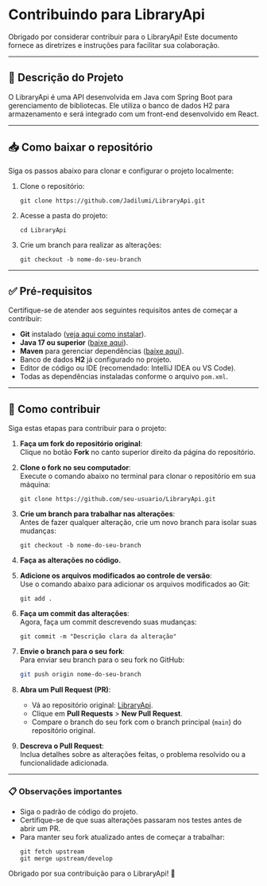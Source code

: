 # Contribuindo para LibraryApi

Obrigado por considerar contribuir para o LibraryApi! Este documento fornece as diretrizes e instruções para facilitar sua colaboração.

---

## 📘 Descrição do Projeto

O LibraryApi é uma API desenvolvida em Java com Spring Boot para gerenciamento de bibliotecas. Ele utiliza o banco de dados H2 para armazenamento e será integrado com um front-end desenvolvido em React.

---

## 📥 Como baixar o repositório

Siga os passos abaixo para clonar e configurar o projeto localmente:

1. Clone o repositório:
   ```
   git clone https://github.com/Jadilumi/LibraryApi.git
   ```
2. Acesse a pasta do projeto:

   ```
   cd LibraryApi
   ```
3. Crie um branch para realizar as alterações:

   ```
   git checkout -b nome-do-seu-branch
   ```

---

## ✅ Pré-requisitos

Certifique-se de atender aos seguintes requisitos antes de começar a contribuir:

- **Git** instalado ([veja aqui como instalar](https://git-scm.com/)).
- **Java 17 ou superior** ([baixe aqui](https://adoptium.net/)).
- **Maven** para gerenciar dependências ([baixe aqui](https://maven.apache.org/)).
- Banco de dados **H2** já configurado no projeto.
- Editor de código ou IDE (recomendado: IntelliJ IDEA ou VS Code).
- Todas as dependências instaladas conforme o arquivo `pom.xml`.

---
  
## 🤝 Como contribuir

Siga estas etapas para contribuir para o projeto:

1. **Faça um fork do repositório original**:  
   Clique no botão **Fork** no canto superior direito da página do repositório.

2. **Clone o fork no seu computador**:  
   Execute o comando abaixo no terminal para clonar o repositório em sua máquina:
   
   ```
   git clone https://github.com/seu-usuario/LibraryApi.git
   ```
3. **Crie um branch para trabalhar nas alterações**:  
   Antes de fazer qualquer alteração, crie um novo branch para isolar suas mudanças:
   
   ```
   git checkout -b nome-do-seu-branch
   ```
   
4. **Faça as alterações no código.**

5. **Adicione os arquivos modificados ao controle de versão**:  
   Use o comando abaixo para adicionar os arquivos modificados ao Git:
   ```
   git add .
   ```
6. **Faça um commit das alterações**:  
   Agora, faça um commit descrevendo suas mudanças:
   ```
   git commit -m "Descrição clara da alteração"
   ```
7. **Envie o branch para o seu fork**:  
   Para enviar seu branch para o seu fork no GitHub:
   ```bash
   git push origin nome-do-seu-branch
   ```
8. **Abra um Pull Request (PR)**:  
   - Vá ao repositório original: [LibraryApi](https://github.com/Jadilumi/LibraryApi).
   - Clique em **Pull Requests** > **New Pull Request**.
   - Compare o branch do seu fork com o branch principal (`main`) do repositório original.

9. **Descreva o Pull Request**:  
   Inclua detalhes sobre as alterações feitas, o problema resolvido ou a funcionalidade adicionada.

---

### 📋 Observações importantes

- Siga o padrão de código do projeto.
- Certifique-se de que suas alterações passaram nos testes antes de abrir um PR.
- Para manter seu fork atualizado antes de começar a trabalhar:
   ```
   git fetch upstream
   git merge upstream/develop
   ```
Obrigado por sua contribuição para o LibraryApi! 🎉

